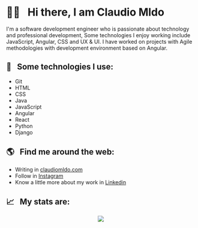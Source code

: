 # 👋🏻 &nbsp;&nbsp;Hi there, I am Claudio Mldo

I'm a software development engineer who is passionate about technology and professional development, Some technologies I enjoy working include JavaScript, Angular, CSS and UX & UI. I have worked on projects with Agile methodologies with development environment based on Angular.


## 🎯 &nbsp;&nbsp;Some technologies I use:
- Git
- HTML
- CSS
- Java
- JavaScript
- Angular
- React
- Python
- Django

## 🌎 &nbsp;&nbsp;Find me around the web:
- Writing in <a href="https://claudiomldo.com/">claudiomldo.com</a>
- Follow in <a href="https://www.instagram.com/claudio.mldo/">Instagram</a>
- Know a little more about my work in <a href="https://www.linkedin.com/in/claudiomldo/">Linkedin</a>

## 📈 &nbsp;&nbsp;My stats are:
<p align="center">
  <img align="" src="https://github-readme-stats.vercel.app/api?username=MClaudio&theme=buefy&show_icons=true&hide=contribs" />
</p>
<!--  
<p align="center">
  <img align="" src="https://visitor-badge.laobi.icu/badge?page_id=MClaudio.MClaudio" />
</p>
-->
